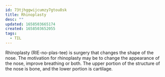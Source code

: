 ```yaml
---
id: 73tjhggwijcumzy7gtou8sk
title: Rhinoplasty
desc: ""
updated: 1658503665174
created: 1658503652055
tags:
  - TIL
---
```


Rhinoplasty (RIE-no-plas-tee) is surgery that changes the shape of the nose. The motivation for rhinoplasty may be to change the appearance of the nose, improve breathing or both. The upper portion of the structure of the nose is bone, and the lower portion is cartilage.
